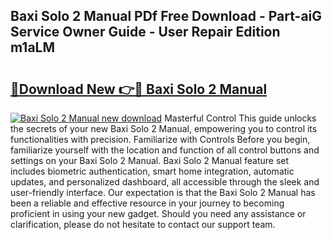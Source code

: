 ## Baxi Solo 2 Manual PDf Free Download - Part-aiG Service Owner Guide - User Repair Edition m1aLM

# <h2><a href="http://cf21866.oget.top/?id=Baxi+Solo+2+Manual">🔗Download New 👉🔴 Baxi Solo 2 Manual</a></h2>

[![Baxi Solo 2 Manual new download](https://i.imgur.com/5g1atiW.png)](http://cf21866.oget.top/?id=Baxi+Solo+2+Manual)
Masterful Control This guide unlocks the secrets of your new Baxi Solo 2 Manual, empowering you to control its functionalities with precision. Familiarize with Controls Before you begin, familiarize yourself with the location and function of all control buttons and settings on your Baxi Solo 2 Manual. Baxi Solo 2 Manual feature set includes biometric authentication, smart home integration, automatic updates, and personalized dashboard, all accessible through the sleek and user-friendly interface. Our expectation is that the Baxi Solo 2 Manual has been a reliable and effective resource in your journey to becoming proficient in using your new gadget. Should you need any assistance or clarification, please do not hesitate to contact our support team.
